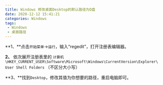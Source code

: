 ```yaml
---
title: Windows 修改桌面Desktop的默认路径为D盘
date: 2020-12-12 15:41:21
categories: Windows
tags:
 - Windows
 - 桌面路径
---
```


**1、**点击`开始菜单`→`运行`，输入“regedit”，打开注册表编辑器。

**2、** 依次展开注册表里的
`计算机\HKEY_CURRENT_USER\Software\Microsoft\Windows\CurrentVersion\Explorer\User Shell Folders`
（不区分大小写）

**3、**找到`Desktop`，修改其值为你想要的路径，重启电脑即可。